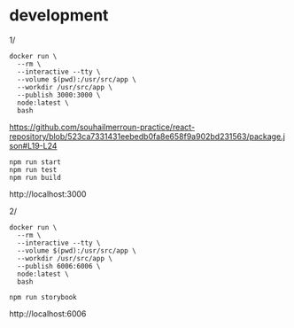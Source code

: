 # development

1/

```
docker run \
  --rm \
  --interactive --tty \
  --volume $(pwd):/usr/src/app \
  --workdir /usr/src/app \
  --publish 3000:3000 \
  node:latest \
  bash
```

https://github.com/souhailmerroun-practice/react-repository/blob/523ca7331431eebedb0fa8e658f9a902bd231563/package.json#L19-L24

```
npm run start
npm run test
npm run build
```

http://localhost:3000

2/

```
docker run \
  --rm \
  --interactive --tty \
  --volume $(pwd):/usr/src/app \
  --workdir /usr/src/app \
  --publish 6006:6006 \
  node:latest \
  bash

npm run storybook
```

http://localhost:6006
